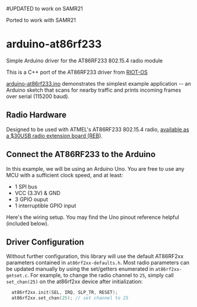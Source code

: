 #UPDATED to work on SAMR21 

Ported to work with SAMR21

# arduino-at86rf233
Simple Arduino driver for the AT86RF233 802.15.4 radio module

This is a C++ port of the AT86RF233 driver from [RIOT-OS](https://github.com/RIOT-OS/RIOT)

[arduino-at86rf233.ino](https://github.com/msolters/arduino-at86rf233/blob/master/arduino-at86rf233.ino) demonstrates the simplest example application -- an Arduino sketch that scans for nearby traffic and prints incoming frames over serial (115200 baud).

## Radio Hardware
Designed to be used with ATMEL's AT86RF233 802.15.4 radio, [available as a $30USB radio extension board (REB)](http://www.mouser.com/ProductDetail/Atmel/ATREB233-XPRO/?qs=HVbQlW5zcXX%2FEgqNxRIBfA%3D%3D).


## Connect the AT86RF233 to the Arduino
In this example, we will be using an Arduino Uno.  You are free to use any MCU with a sufficient clock speed, and at least:

*  1 SPI bus
*  VCC (3.3V) & GND
*  3 GPIO ouput
*  1 interruptible GPIO input

Here's the wiring setup.  You may find the Uno pinout reference helpful (included below).


## Driver Configuration
Without further configuration, this library will use the default AT86RF2xx parameters contained in `at86rf2xx-defaults.h`.  Most radio parameters can be updated manually by using the set/getters enumerated in `at86rf2xx-getset.c`.  For example, to change the radio channel to `25`, simply call `set_chan(25)` on the at86rf2xx device after initialization:

```cpp
  at86rf2xx.init(SEL, IRQ, SLP_TR, RESET);
  at86rf2xx.set_chan(25); // set channel to 25
```
